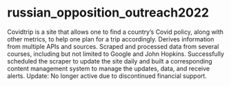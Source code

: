 # russian_opposition_outreach2022
Covidtrip is a site that allows one to find a country’s Covid policy, along with other metrics, to help one plan for a trip accordingly. Derives information from multiple APIs and sources. Scraped and processed data from several courses, including but not limited to Google and John Hopkins. Successfully scheduled the scraper to update the site daily and built a corresponding content management system to manage the updates, data, and receive alerts. Update: No longer active due to discontinued financial support.
